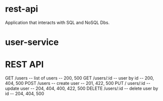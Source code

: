 # rest-api
Application that interacts with SQL and NoSQL Dbs. 

# user-service

# REST API

GET /users  -- list of users -- 200, 500
GET /users/:id -- user by id -- 200, 404, 500
POST /users -- create user -- 201, 422, 500
PUT / users/:id -- update user -- 204, 404, 400, 422, 500
DELETE /users/:id -- delete user by id -- 204, 404, 500